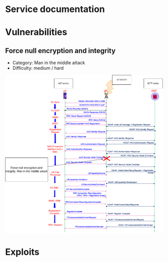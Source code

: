 Service documentation
======================

# Vulnerabilities

## Force null encryption and integrity

- Category: Man in the middle attack
- Difficulty: medium / hard

![Protocol attack](./protocol_attack.png)

# Exploits
